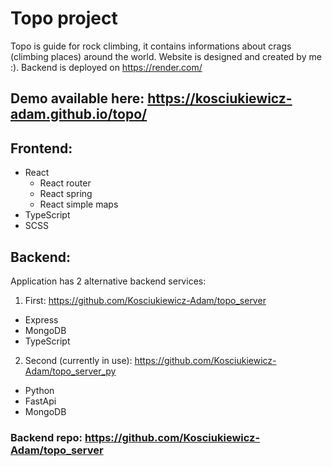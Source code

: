 # Topo project
Topo is guide for rock climbing, it contains informations about crags (climbing places) around the world. Website is designed and created by me :). Backend is deployed on https://render.com/

## Demo available here: https://kosciukiewicz-adam.github.io/topo/

## Frontend:
- React
  + React router
  + React spring
  + React simple maps
- TypeScript
- SCSS

## Backend:
Application has 2 alternative backend services:
1. First: https://github.com/Kosciukiewicz-Adam/topo_server
- Express
- MongoDB
- TypeScript
2. Second (currently in use): https://github.com/Kosciukiewicz-Adam/topo_server_py
- Python
- FastApi
- MongoDB

### Backend repo: https://github.com/Kosciukiewicz-Adam/topo_server

